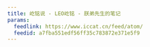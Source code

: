 ```yaml
---
title: 屹铭说 - LEO屹铭 - 朕弟先生的笔记
params:
  feedlink: https://www.iccat.cn/feed/atom/
  feedid: a7fba551edf56ff35c783872e371e5f9
---
```

